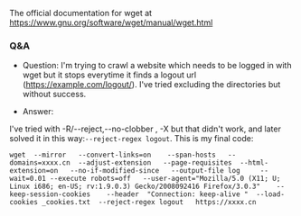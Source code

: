 


The official documentation for wget at https://www.gnu.org/software/wget/manual/wget.html


### Q&A
- Question:
I'm trying to crawl a website which needs to be logged in with wget but it stops everytime it finds a logout url (https://example.com/logout/). I've tried excluding the directories but without success.

- Answer:

I've tried with -R/--reject,--no-clobber , -X but that didn't work, and later solved it in this way:`--reject-regex logout`. This is my final code:

```
wget  --mirror   --convert-links=on    --span-hosts   --domains=xxxx.cn  --adjust-extension   --page-requisites  --html-extension=on   --no-if-modified-since   --output-file log     --wait=0.01 --execute robots=off   --user-agent="Mozilla/5.0 (X11; U; Linux i686; en-US; rv:1.9.0.3) Gecko/2008092416 Firefox/3.0.3"    --keep-session-cookies    --header  "Connection: keep-alive "  --load-cookies _cookies.txt  --reject-regex logout   https://xxxx.cn
```
